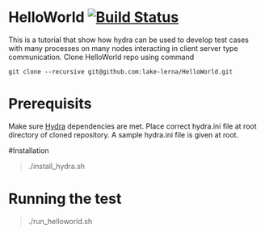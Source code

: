 # HelloWorld [![Build Status](https://travis-ci.org/lake-lerna/hydra.svg?branch=master)](https://travis-ci.org/tahir24434/HelloWorld)
This is a tutorial that show how hydra can be used to develop test 
cases with many processes on many nodes interacting in client server 
type communication.
Clone HelloWorld repo using command
```
git clone --recursive git@github.com:lake-lerna/HelloWorld.git
```

# Prerequisits
Make sure [Hydra](https://github.com/lake-lerna/hydra) dependencies are 
met.
Place correct hydra.ini file at root directory of cloned repository.
A sample hydra.ini file is given at root.
  
#Installation 

> ./install_hydra.sh

# Running the test

> ./run_helloworld.sh
